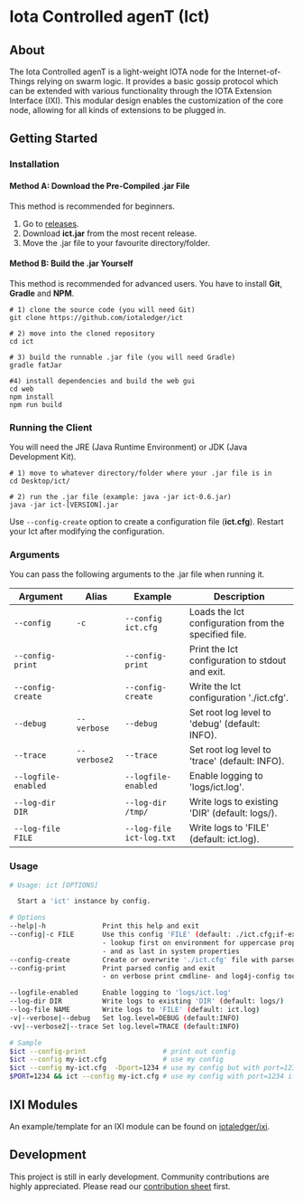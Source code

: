 # Iota Controlled agenT (Ict)

## About

The Iota Controlled agenT is a light-weight IOTA node for the Internet-of-Things relying on swarm logic.
It provides a basic gossip protocol which can be extended with various functionality through the IOTA Extension Interface (IXI).
This modular design enables the customization of the core node, allowing for all kinds of extensions to be plugged in.

## Getting Started

### Installation

#### Method A: Download the Pre-Compiled .jar File

This method is recommended for beginners.

1. Go to [releases](https://github.com/iotaledger/ict/releases).
2. Download **ict.jar** from the most recent release.
3. Move the .jar file to your favourite directory/folder.


#### Method B: Build the .jar Yourself

This method is recommended for advanced users. You have to install **Git**, **Gradle** and **NPM**.

```shell
# 1) clone the source code (you will need Git)
git clone https://github.com/iotaledger/ict

# 2) move into the cloned repository
cd ict

# 3) build the runnable .jar file (you will need Gradle)
gradle fatJar

#4) install dependencies and build the web gui
cd web
npm install
npm run build
```

### Running the Client

You will need the JRE (Java Runtime Environment) or JDK (Java Development Kit).

```shell
# 1) move to whatever directory/folder where your .jar file is in
cd Desktop/ict/

# 2) run the .jar file (example: java -jar ict-0.6.jar)
java -jar ict-[VERSION].jar
```

Use `--config-create` option to create a configuration file (**ict.cfg**). Restart your Ict after modifying the configuration.

### Arguments

You can pass the following arguments to the .jar file when running it.

Argument|Alias|Example|Description
---|---|---|---
`--config`|`-c`|`--config ict.cfg`|Loads the Ict configuration from the specified file.
`--config-print`| |`--config-print`|Print the Ict configuration to stdout and exit.
`--config-create`| |`--config-create`|Write the Ict configuration './ict.cfg'.
`--debug`|`--verbose`|`--debug`|Set root log level to 'debug' (default: INFO).
`--trace`|`--verbose2`|`--trace`|Set root log level to 'trace' (default: INFO).
`--logfile-enabled`| |`--logfile-enabled`|Enable logging to 'logs/ict.log'.
`--log-dir DIR`| |`--log-dir /tmp/`|Write logs to existing 'DIR' (default: logs/).
`--log-file FILE`| |`--log-file ict-log.txt`|Write logs to 'FILE' (default: ict.log).

### Usage 

```bash
# Usage: ict [OPTIONS]

  Start a 'ict' instance by config.

# Options
--help|-h              Print this help and exit
--config|-c FILE       Use this config 'FILE' (default: ./ict.cfg;if-exist)
                       - lookup first on environment for uppercase property keys
                       - and as last in system properties
--config-create        Create or overwrite './ict.cfg' file with parsed config
--config-print         Print parsed config and exit
                       - on verbose print cmdline- and log4j-config too

--logfile-enabled      Enable logging to 'logs/ict.log'
--log-dir DIR          Write logs to existing 'DIR' (default: logs/)
--log-file NAME        Write logs to 'FILE' (default: ict.log)
-v|--verbose|--debug   Set log.level=DEBUG (default:INFO)
-vv|--verbose2|--trace Set log.level=TRACE (default:INFO)

# Sample
$ict --config-print                   # print out config
$ict --config my-ict.cfg              # use my config
$ict --config my-ict.cfg  -Dport=1234 # use my config but with port=1234
$PORT=1234 && ict --config my-ict.cfg # use my config with port=1234 if not declared
```

## IXI Modules

An example/template for an IXI module can be found on [iotaledger/ixi](https://github.com/iotaledger/ixi).

## Development

This project is still in early development. Community contributions are highly appreciated. Please read our [contribution
sheet](/docs/CONTRIBUTE.md) first.
